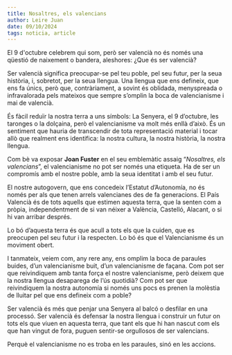 ```yaml
---
title: Nosaltres, els valencians
author: Leire Juan
date: 09/10/2024
tags: noticia, article
---
```



El 9 d'octubre celebrem qui som, però ser valencià no és només una qüestió de naixement o bandera, aleshores: ¿Que és ser valencià?

Ser valencià significa preocupar-se pel teu poble, pel seu futur, per la seua història, i, sobretot, per la seua llengua. Una llengua que ens defineix, que ens fa únics, però que, contràriament, a sovint és oblidada, menyspreada o infravalorada pels mateixos que sempre s’omplin la boca de valencianisme i mai de valencià.

És fàcil reduïr la nostra terra a uns símbols: La Senyera, el 9 d’octubre, les taronges o la dolçaina, però el valencianisme va molt més enllà d’això. És un sentiment que hauria de transcendir de tota representació material i tocar allò que realment ens identifica: la nostra cultura, la nostra història, la nostra llengua. 

Com bè va exposar **Joan Fuster** en el seu emblemàtic assaig “*Nosaltres, els valencians*”, el valencianisme no pot ser només una etiqueta. Ha de ser un compromís amb el nostre poble, amb la seua identitat i amb el seu futur.

El nostre autogovern, que ens concedeix l’Estatut d’Autonomía, no és només per als que tenen arrels valencianes des de fa generacions. El País Valencià és de tots aquells que estimen aquesta terra, que la senten com a pròpia, independentment de si van néixer a València, Castelló, Alacant, o si hi van arribar després. 

Lo bó d’aquesta terra és que acull a tots els que la cuiden, que es preocupen pel seu futur i la respecten. Lo bó és que el Valencianisme és un moviment obert.

I tanmateix, veiem com, any rere any, ens omplim la boca de paraules buides, d’un valencianisme buit, d’un valencianisme de façana. Com pot ser que reivindiquem amb tanta força el nostre valencianisme, però deixem que la nostra llengua desaparega de l’ús quotidià? Com pot ser que reivindiquem la nostra autonomía si només uns pocs es prenen la molèstia de lluitar pel que ens defineix com a poble?

Ser valencià és més que penjar una Senyera al balcó o desfilar en una processó. Ser valencià és defensar la nostra llengua i construir un futur on tots els que viuen en aquesta terra, que tant els que hi han nascut com els que han vingut de fora, puguen sentir-se orgullosos de ser valencians. 

Perquè el valencianisme no es troba en les paraules, sinó en les accions.


